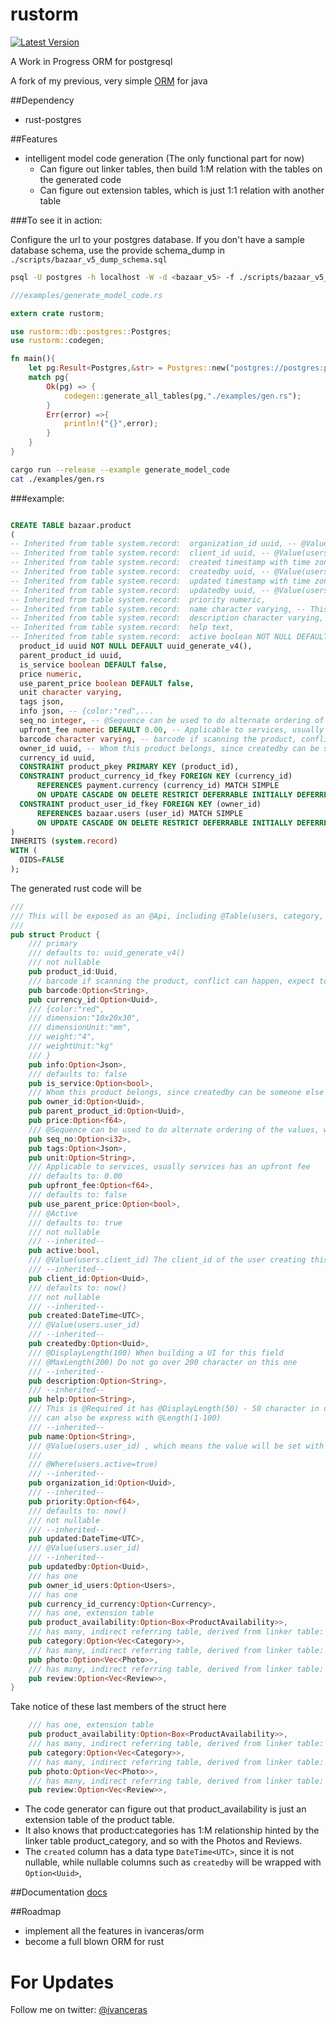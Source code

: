 # rustorm

[![Latest Version](https://img.shields.io/crates/v/rustorm.svg)](https://crates.io/crates/rustorm)

A Work in Progress ORM for postgresql

A fork of my previous, very simple [ORM](http://github.com/ivanceras/orm) for java


##Dependency
* rust-postgres

##Features

* intelligent model code generation (The only functional part for now)
   * Can figure out linker tables, then build 1:M relation with the tables on the generated code
   * Can figure out extension tables, which is just 1:1 relation with another table

###To see it in action:

Configure the url to your postgres database.
If you don't have a sample database schema, use the provide schema_dump in `./scripts/bazaar_v5_dump_schema.sql`

```bash
psql -U postgres -h localhost -W -d <bazaar_v5> -f ./scripts/bazaar_v5_dump_schema.sql
```

```rust
///examples/generate_model_code.rs

extern crate rustorm;

use rustorm::db::postgres::Postgres;
use rustorm::codegen;

fn main(){
	let pg:Result<Postgres,&str> = Postgres::new("postgres://postgres:p0stgr3s@localhost/bazaar_v5");
	match pg{
		Ok(pg) => {
			codegen::generate_all_tables(pg,"./examples/gen.rs");
		}
		Err(error) =>{
			println!("{}",error);
		}
	}
}

```

```bash
cargo run --release --example generate_model_code
cat ./examples/gen.rs
```



###example:	 

```sql

CREATE TABLE bazaar.product
(
-- Inherited from table system.record:  organization_id uuid, -- @Value(users.user_id) , which means the value will be set with the users.user_id value...
-- Inherited from table system.record:  client_id uuid, -- @Value(users.client_id) The client_id of the user creating this records
-- Inherited from table system.record:  created timestamp with time zone NOT NULL DEFAULT now(),
-- Inherited from table system.record:  createdby uuid, -- @Value(users.user_id)
-- Inherited from table system.record:  updated timestamp with time zone NOT NULL DEFAULT now(),
-- Inherited from table system.record:  updatedby uuid, -- @Value(users.user_id)
-- Inherited from table system.record:  priority numeric,
-- Inherited from table system.record:  name character varying, -- This is @Required it has @DisplayLength(50) - 50 character in display length a @MinLength(1) and @MaxLength(100) - Do not go over 100 characters or else the system will throw a ValueTooLong exception...
-- Inherited from table system.record:  description character varying, -- @DisplayLength(100) When building a UI for this field...
-- Inherited from table system.record:  help text,
-- Inherited from table system.record:  active boolean NOT NULL DEFAULT true, -- @Active
  product_id uuid NOT NULL DEFAULT uuid_generate_v4(),
  parent_product_id uuid,
  is_service boolean DEFAULT false,
  price numeric,
  use_parent_price boolean DEFAULT false,
  unit character varying,
  tags json,
  info json, -- {color:"red",...
  seq_no integer, -- @Sequence can be used to do alternate ordering of the values, when alphetical or time can not be used
  upfront_fee numeric DEFAULT 0.00, -- Applicable to services, usually services has an upfront fee
  barcode character varying, -- barcode if scanning the product, conflict can happen, expect to return matching list of products using the barcode
  owner_id uuid, -- Whom this product belongs, since createdby can be someone else create the product list in behalf of the owner of the product
  currency_id uuid,
  CONSTRAINT product_pkey PRIMARY KEY (product_id),
  CONSTRAINT product_currency_id_fkey FOREIGN KEY (currency_id)
      REFERENCES payment.currency (currency_id) MATCH SIMPLE
      ON UPDATE CASCADE ON DELETE RESTRICT DEFERRABLE INITIALLY DEFERRED,
  CONSTRAINT product_user_id_fkey FOREIGN KEY (owner_id)
      REFERENCES bazaar.users (user_id) MATCH SIMPLE
      ON UPDATE CASCADE ON DELETE RESTRICT DEFERRABLE INITIALLY DEFERRED
)
INHERITS (system.record)
WITH (
  OIDS=FALSE
);

```


The generated rust code will be

```rust
///
/// This will be exposed as an @Api, including @Table(users, category, product_availability, photo)
///
pub struct Product {
	/// primary
	/// defaults to: uuid_generate_v4()
	/// not nullable 
	pub product_id:Uuid,
	/// barcode if scanning the product, conflict can happen, expect to return matching list of products using the barcode
	pub barcode:Option<String>,
	pub currency_id:Option<Uuid>,
	/// {color:"red",
	/// dimension:"10x20x30",
	/// dimensionUnit:"mm",
	/// weight:"4",
	/// weightUnit:"kg"
	/// }
	pub info:Option<Json>,
	/// defaults to: false
	pub is_service:Option<bool>,
	/// Whom this product belongs, since createdby can be someone else create the product list in behalf of the owner of the product
	pub owner_id:Option<Uuid>,
	pub parent_product_id:Option<Uuid>,
	pub price:Option<f64>,
	/// @Sequence can be used to do alternate ordering of the values, when alphetical or time can not be used
	pub seq_no:Option<i32>,
	pub tags:Option<Json>,
	pub unit:Option<String>,
	/// Applicable to services, usually services has an upfront fee
	/// defaults to: 0.00
	pub upfront_fee:Option<f64>,
	/// defaults to: false
	pub use_parent_price:Option<bool>,
	/// @Active
	/// defaults to: true
	/// not nullable 
	/// --inherited-- 
	pub active:bool,
	/// @Value(users.client_id) The client_id of the user creating this records
	/// --inherited-- 
	pub client_id:Option<Uuid>,
	/// defaults to: now()
	/// not nullable 
	/// --inherited-- 
	pub created:DateTime<UTC>,
	/// @Value(users.user_id)
	/// --inherited-- 
	pub createdby:Option<Uuid>,
	/// @DisplayLength(100) When building a UI for this field
	/// @MaxLength(200) Do not go over 200 character on this one
	/// --inherited-- 
	pub description:Option<String>,
	/// --inherited-- 
	pub help:Option<String>,
	/// This is @Required it has @DisplayLength(50) - 50 character in display length a @MinLength(1) and @MaxLength(100) - Do not go over 100 characters or else the system will throw a ValueTooLong exception
	/// can also be express with @Length(1-100)
	/// --inherited-- 
	pub name:Option<String>,
	/// @Value(users.user_id) , which means the value will be set with the users.user_id value
	/// 
	/// @Where(users.active=true)
	/// --inherited-- 
	pub organization_id:Option<Uuid>,
	/// --inherited-- 
	pub priority:Option<f64>,
	/// defaults to: now()
	/// not nullable 
	/// --inherited-- 
	pub updated:DateTime<UTC>,
	/// @Value(users.user_id)
	/// --inherited-- 
	pub updatedby:Option<Uuid>,
	/// has one
	pub owner_id_users:Option<Users>,
	/// has one
	pub currency_id_currency:Option<Currency>,
	/// has one, extension table
	pub product_availability:Option<Box<ProductAvailability>>,
	/// has many, indirect referring table, derived from linker table: product_category
	pub category:Option<Vec<Category>>,
	/// has many, indirect referring table, derived from linker table: product_photo
	pub photo:Option<Vec<Photo>>,
	/// has many, indirect referring table, derived from linker table: product_review
	pub review:Option<Vec<Review>>,
}
```

Take notice of these last members of the struct here

```rust
	/// has one, extension table
	pub product_availability:Option<Box<ProductAvailability>>,
	/// has many, indirect referring table, derived from linker table: product_category
	pub category:Option<Vec<Category>>,
	/// has many, indirect referring table, derived from linker table: product_photo
	pub photo:Option<Vec<Photo>>,
	/// has many, indirect referring table, derived from linker table: product_review
	pub review:Option<Vec<Review>>,
```

* The code generator can figure out that product_availability is just an extension table of the product table.
* It also knows that product:categories has 1:M relationship hinted by the linker table product_category, and so with the Photos and Reviews.
* The `created` column has a data type `DateTime<UTC>`, since it is not nullable, while nullable columns such as `createdby` will be wrapped with `Option<Uuid>`,



##Documentation
[docs](http://ivanceras.github.io/rustorm/rustorm)

##Roadmap
* implement all the features in ivanceras/orm
* become a full blown ORM for rust
 

# For Updates
Follow me on twitter: [@ivanceras](https://twitter.com/ivanceras)

